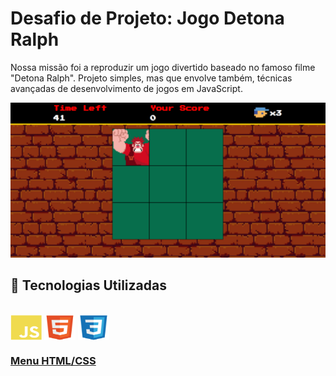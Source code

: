# Desafio de Projeto: Jogo Detona Ralph

Nossa missão foi a reproduzir um jogo divertido baseado no famoso filme "Detona Ralph". Projeto simples, mas que envolve também, técnicas avançadas de desenvolvimento de jogos em JavaScript.

<img src="assets/img/projeto-final.png">

<h2> 🚀 Tecnologias Utilizadas</h2>

<div style="display: inline_block"><br>
    <img align="center" alt="Misael-Js" height="40" width="50" src="https://raw.githubusercontent.com/devicons/devicon/master/icons/javascript/javascript-plain.svg">
    <img align="center" alt="Misael-HTML" height="40" width="50" src="https://raw.githubusercontent.com/devicons/devicon/master/icons/html5/html5-original.svg">
    <img align="center" alt="Misael-CSS" height="40" width="50" src="https://raw.githubusercontent.com/devicons/devicon/master/icons/css3/css3-original.svg">
</div>

### [Menu HTML/CSS](../menu_html-css.md)